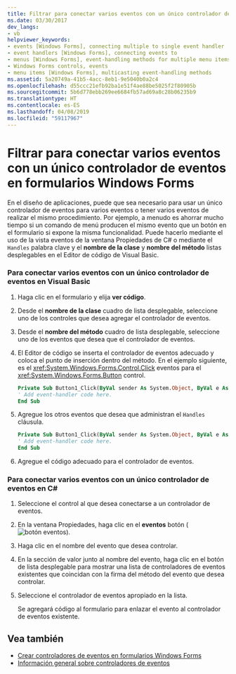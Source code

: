 ```yaml
---
title: Filtrar para conectar varios eventos con un único controlador de eventos en formularios Windows Forms
ms.date: 03/30/2017
dev_langs:
- vb
helpviewer_keywords:
- events [Windows Forms], connecting multiple to single event handler
- event handlers [Windows Forms], connecting events to
- menus [Windows Forms], event-handling methods for multiple menu items
- Windows Forms controls, events
- menu items [Windows Forms], multicasting event-handling methods
ms.assetid: 5a20749a-41b5-4acc-8eb1-9e5040b0a2c4
ms.openlocfilehash: d55ccc21efb92ba1e51f4ae88be5025f2f80905b
ms.sourcegitcommit: 5b6d778ebb269ee6684fb57ad69a8c28b06235b9
ms.translationtype: HT
ms.contentlocale: es-ES
ms.lasthandoff: 04/08/2019
ms.locfileid: "59117967"
---
```

# <a name="how-to-connect-multiple-events-to-a-single-event-handler-in-windows-forms"></a>Filtrar para conectar varios eventos con un único controlador de eventos en formularios Windows Forms
En el diseño de aplicaciones, puede que sea necesario para usar un único controlador de eventos para varios eventos o tener varios eventos de realizar el mismo procedimiento. Por ejemplo, a menudo es ahorrar mucho tiempo si un comando de menú producen el mismo evento que un botón en el formulario si expone la misma funcionalidad. Puede hacerlo mediante el uso de la vista eventos de la ventana Propiedades de C# o mediante el `Handles` palabra clave y el **nombre de la clase** y **nombre del método** listas desplegables en el Editor de código de Visual Basic.  
  
### <a name="to-connect-multiple-events-to-a-single-event-handler-in-visual-basic"></a>Para conectar varios eventos con un único controlador de eventos en Visual Basic  
  
1.  Haga clic en el formulario y elija **ver código**.  
  
2.  Desde el **nombre de la clase** cuadro de lista desplegable, seleccione uno de los controles que desea agregar el controlador de eventos.  
  
3.  Desde el **nombre del método** cuadro de lista desplegable, seleccione uno de los eventos que desea que el controlador de eventos.  
  
4.  El Editor de código se inserta el controlador de eventos adecuado y coloca el punto de inserción dentro del método. En el ejemplo siguiente, es el <xref:System.Windows.Forms.Control.Click> eventos para el <xref:System.Windows.Forms.Button> control.  
  
    ```vb  
    Private Sub Button1_Click(ByVal sender As System.Object, ByVal e As System.EventArgs) Handles Button1.Click  
    ' Add event-handler code here.  
    End Sub  
    ```  
  
5.  Agregue los otros eventos que desea que administran el `Handles` cláusula.  
  
    ```vb  
    Private Sub Button1_Click(ByVal sender As System.Object, ByVal e As System.EventArgs) Handles Button1.Click, Button2.Click  
    ' Add event-handler code here.  
    End Sub  
    ```  
  
6.  Agregue el código adecuado para el controlador de eventos.  
  
### <a name="to-connect-multiple-events-to-a-single-event-handler-in-c"></a>Para conectar varios eventos con un único controlador de eventos en C\#
  
1.  Seleccione el control al que desea conectarse a un controlador de eventos.  
  
2.  En la ventana Propiedades, haga clic en el **eventos** botón (![botón eventos](./media/vxeventsbutton-propertieswindow.png "vxEventsButton_PropertiesWindow")).  
  
3.  Haga clic en el nombre del evento que desea controlar.  
  
4.  En la sección de valor junto al nombre del evento, haga clic en el botón de lista desplegable para mostrar una lista de controladores de eventos existentes que coincidan con la firma del método del evento que desea controlar.  
  
5.  Seleccione el controlador de eventos apropiado en la lista.  
  
     Se agregará código al formulario para enlazar el evento al controlador de eventos existente.  
  
## <a name="see-also"></a>Vea también

- [Crear controladores de eventos en formularios Windows Forms](creating-event-handlers-in-windows-forms.md)
- [Información general sobre controladores de eventos](event-handlers-overview-windows-forms.md)
